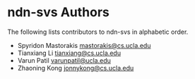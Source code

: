 # ndn-svs Authors

The following lists contributors to ndn-svs in alphabetic order.

* Spyridon Mastorakis <mastorakis@cs.ucla.edu>
* Tianxiang Li <tianxiang@cs.ucla.edu>
* Varun Patil <varunpatil@ucla.edu>
* Zhaoning Kong <jonnykong@cs.ucla.edu>
